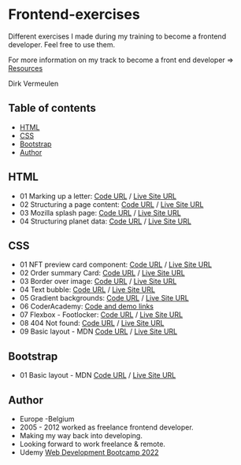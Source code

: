 # Frontend-exercises

Different exercises I made during my training to become a frontend developer. Feel free to use them.

For more information on my track to become a front end developer => [Resources](Resources.md)

Dirk Vermeulen

## Table of contents

- [HTML](#HTML)
- [CSS](#CSS)
- [Bootstrap](#Bootstrap)
- [Author](#author)


## HTML

- 01 Marking up a letter: 
    [Code URL](https://github.com/dirkVerm/frontend-exercises/tree/main/01%20HTML/01%20Letter%20markup)
    / [Live Site URL](https://dirkverm.github.io/frontend-exercises/01%20HTML/01%20Letter%20markup/)
- 02 Structuring a page content: 
    [Code URL](https://github.com/dirkVerm/frontend-exercises/tree/main/01%20HTML/02%20Structuring%20a%20page%20of%20content/) 
    / [Live Site URL](https://dirkverm.github.io/frontend-exercises/01%20HTML/02%20Structuring%20a%20page%20of%20content/)
- 03 Mozilla splash page: 
    [Code URL](https://github.com/dirkVerm/frontend-exercises/tree/main/01%20HTML/03%20Mozilla%20Splash%20page)
    / [Live Site URL](https://dirkverm.github.io/frontend-exercises/01%20HTML/03%20Mozilla%20Splash%20page/)
- 04 Structuring planet data: 
    [Code URL](https://github.com/dirkVerm/frontend-exercises/tree/main/01%20HTML/04%20Structuring%20planet%20data)
    / [Live Site URL](https://dirkverm.github.io/frontend-exercises/01%20HTML/04%20Structuring%20planet%20data/)

## CSS
- 01 NFT preview card component: 
     [Code URL](https://github.com/dirkVerm/frontend-exercises/tree/main/02%20CSS/01%20NFT%20preview%20card%20component) 
    / [Live Site URL](https://dirkverm.github.io/frontend-exercises/02%20CSS/01%20NFT%20preview%20card%20component/)
- 02 Order summary Card: 
    [Code URL](https://github.com/dirkVerm/frontend-exercises/tree/main/02%20CSS/02%20Order%20summary%20card)
    / [Live Site URL](https://dirkverm.github.io/frontend-exercises/02%20CSS/02%20Order%20summary%20card/)
- 03 Border over image: 
    [Code URL](https://github.com/dirkVerm/frontend-exercises/tree/main/02%20CSS/03%20Border%20over%20image)
    / [Live Site URL](https://dirkverm.github.io/frontend-exercises/02%20CSS/03%20Border%20over%20image/)
- 04 Text bubble: 
    [Code URL](https://github.com/dirkVerm/frontend-exercises/tree/main/02%20CSS/04%20Text%20bubble)
    / [Live Site URL](https://dirkverm.github.io/frontend-exercises/02%20CSS/04%20Text%20bubble/)
- 05 Gradient backgrounds: 
    [Code URL](https://github.com/dirkVerm/frontend-exercises/tree/main/02%20CSS/05%20Gradient%20backgrounds)
    / [Live Site URL](https://dirkverm.github.io/frontend-exercises/02%20CSS/05%20Gradient%20backgrounds/)
- 06 CoderAcademy: 
  [Code and demo links](https://github.com/dirkVerm/frontend-exercises/tree/main/02%20CSS/06%20CoderAcademy/) 
- 07 Flexbox - Footlocker:
    [Code URL](https://github.com/dirkVerm/frontend-exercises/tree/main/02%20CSS/07%20Flexbox%20-%20Footlocker)
    / [Live Site URL](https://dirkverm.github.io/frontend-exercises/02%20CSS/07%20Flexbox%20-%20Footlocker/)
- 08 404 Not found:
    [Code URL](https://github.com/dirkVerm/frontend-exercises/tree/main/02%20CSS/08%20404%20not%20found)
    / [Live Site URL](https://dirkverm.github.io/frontend-exercises/02%20CSS/08%20404%20not%20found/)
- 09 Basic layout - MDN
    [Code URL](https://github.com/dirkVerm/frontend-exercises/tree/main/02%20CSS/09%20Basic%20layout%20-%20MDN)
    / [Live Site URL](https://dirkverm.github.io/frontend-exercises/02%20CSS/09%20Basic%20layout%20-%20MDN/)


## Bootstrap
- 01 Basic layout - MDN
    [Code URL](https://github.com/dirkVerm/frontend-exercises/tree/main/03%20Bootstrap/01%20Basic%20bootstrap%20layout%20-%20MDN)
    / [Live Site URL](https://dirkverm.github.io/frontend-exercises/03%20Bootstrap/01%20Basic%20bootstrap%20layout%20-%20MDN/)


## Author
- Europe -Belgium
- 2005 - 2012 worked as freelance frontend developer. 
- Making my way back into developing.
- Looking forward to work freelance & remote.
- Udemy [Web Development Bootcamp 2022](https://www.udemy.com/course/the-web-developer-bootcamp/)

